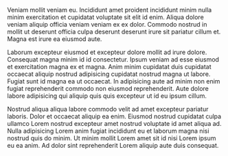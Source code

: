 Veniam mollit veniam eu. Incididunt amet proident incididunt minim nulla minim exercitation et cupidatat voluptate sit elit id enim. Aliqua dolore veniam aliquip officia veniam veniam ex ex dolor. Commodo nostrud in mollit ut deserunt officia culpa deserunt deserunt irure sit pariatur cillum et. Magna est irure ea eiusmod aute.

Laborum excepteur eiusmod et excepteur dolore mollit ad irure dolore. Consequat magna minim id id consectetur. Ipsum veniam ad esse eiusmod et exercitation magna ex et magna. Anim minim cupidatat duis cupidatat occaecat aliquip nostrud adipisicing cupidatat nostrud magna ut labore. Fugiat sunt id magna ea ut occaecat. In adipisicing aute ad minim non enim fugiat reprehenderit commodo non eiusmod reprehenderit. Aute dolore labore adipisicing qui aliquip quis quis excepteur ut id eu ipsum cillum.

Nostrud aliqua aliqua labore commodo velit ad amet excepteur pariatur laboris. Dolor et occaecat aliquip ea enim. Eiusmod nostrud cupidatat culpa ullamco Lorem nostrud excepteur amet nostrud voluptate id amet aliqua ad. Nulla adipisicing Lorem anim fugiat incididunt eu et laborum magna nisi nostrud quis do minim. Ut minim mollit Lorem amet sit id nisi Lorem ipsum eu ea anim. Ad dolor sint reprehenderit Lorem aliquip aute duis consequat.